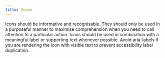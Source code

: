 ```yaml
---
title: Icons
---
```


Icons should be informative and recognisable. They should only be used in a purposeful manner to maximise comprehension when you need to call attention to a particular action. Icons should be used in combination with a meaningful label or supporting text whenever possible. Avoid aria-labels if you are rendering the icon with visible text to prevent accessibility label duplication.
